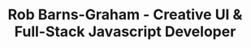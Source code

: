 ---
template: index.hbs
stylesheet: home.css
title: Rob Barns-Graham - Creative UI & Full-Stack Javascript Developer
slug: /
description: >
    Available for freelance, consultancy and contracts on site in London / South East, UK or remotely anywhere in the world from October 2017.
contact: rob.bg@me.com
cv: /dist/documents/RobBGCV.pdf
---